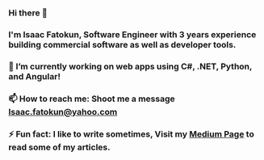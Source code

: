 ### Hi there 👋

### I'm Isaac Fatokun, Software Engineer with 3 years experience building commercial software as well as developer tools.

### 🔭 I’m currently working on web apps using C#, .NET, Python, and Angular!

### 📫 How to reach me: Shoot me a message Isaac.fatokun@yahoo.com

### ⚡ Fun fact: I like to write sometimes, Visit my [Medium Page](https://isaac-fatokun.medium.com/) to read some of my articles.

<!--
**Isafatokun/Isafatokun** is a ✨ _special_ ✨ repository because its `README.md` (this file) appears on your GitHub profile.

Here are some ideas to get you started:

- 🔭 I’m currently working on ...
- 🌱 I’m currently learning ...
- 👯 I’m looking to collaborate on ...
- 🤔 I’m looking for help with ...
- 💬 Ask me about ...
- 📫 How to reach me: ...
- 😄 Pronouns: ...
- ⚡ Fun fact: ...
-->
